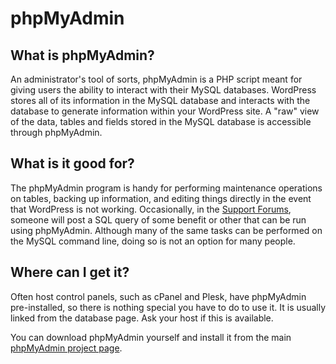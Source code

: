 # phpMyAdmin

## What is phpMyAdmin?

An administrator's tool of sorts, phpMyAdmin is a PHP script meant for giving users the ability to interact with their MySQL databases. WordPress stores all of its information in the MySQL database and interacts with the database to generate information within your WordPress site. A "raw" view of the data, tables and fields stored in the MySQL database is accessible through phpMyAdmin.

## What is it good for?

The phpMyAdmin program is handy for performing maintenance operations on tables, backing up information, and editing things directly in the event that WordPress is not working. Occasionally, in the [Support Forums](https://wordpress.org/support/welcome/#asking-for-support), someone will post a SQL query of some benefit or other that can be run using phpMyAdmin. Although many of the same tasks can be performed on the MySQL command line, doing so is not an option for many people.

## Where can I get it?

Often host control panels, such as cPanel and Plesk, have phpMyAdmin pre-installed, so there is nothing special you have to do to use it. It is usually linked from the database page. Ask your host if this is available.

You can download phpMyAdmin yourself and install it from the main [phpMyAdmin project page](https://www.phpmyadmin.net/).

